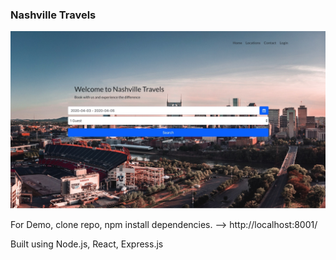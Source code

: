 ### Nashville Travels


![alt text](https://raw.githubusercontent.com/willcofer555/nashville_travels/master/src/img/FEpic.jpeg)

For Demo, clone repo, npm install dependencies. --> http://localhost:8001/

Built using Node.js, React, Express.js
